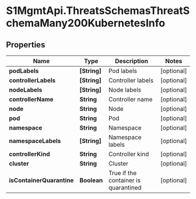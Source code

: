 # S1MgmtApi.ThreatsSchemasThreatSchemaMany200KubernetesInfo

## Properties
Name | Type | Description | Notes
------------ | ------------- | ------------- | -------------
**podLabels** | **[String]** | Pod labels | [optional] 
**controllerLabels** | **[String]** | Controller labels | [optional] 
**nodeLabels** | **[String]** | Node labels | [optional] 
**controllerName** | **String** | Controller name | [optional] 
**node** | **String** | Node | [optional] 
**pod** | **String** | Pod | [optional] 
**namespace** | **String** | Namespace | [optional] 
**namespaceLabels** | **[String]** | Namespace labels | [optional] 
**controllerKind** | **String** | Controller kind | [optional] 
**cluster** | **String** | Cluster | [optional] 
**isContainerQuarantine** | **Boolean** | True if the container is quarantined | [optional] 


